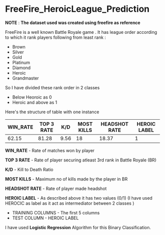 # FreeFire_HeroicLeague_Prediction
__NOTE__ : __The dataset used was created using freefire as reference__

FreeFire is a well known Battle Royale game . It has league order according to which it rank players
following from least rank : 
* Brown
* Silver
* Gold
* Platinum
* Diamond
* Heroic
* Grandmaster

So I have divided these rank order in 2 classes 
* Below Heoroic as 0
* Heroic and above as 1

Here's the structure of table with one instance 

WIN_RATE | TOP 3 RATE | K/D | MOST KILLS | HEADSHOT RATE |  HEROIC LABEL
-------- | ---------- | --- | --------- | ------------- | -------------
62.15 |	81.28 |	9.56 | 18 |	18.37 |	1

__WIN_RATE__  - Rate of matches won by player

__TOP 3 RATE__ - Rate of player securing atleast 3rd rank in Battle Royale (BR)

__K/D__ - Kill to Death Ratio

__MOST KILLS__ - Maximum no of kills made by the player in BR

__HEADSHOT RATE__ - Rate of player made headshot 

__HEROIC LABEL__ - As described above it has two values (0/1) (I have used HEROCIC as label as it act as intermediator between 2 classes )

* TRAINING COLUMNS - The first 5 columns
* TEST COLUMN - HEROIC LABEL

I have used __Logistic Regression__ Algorithm for this Binary Classification.
